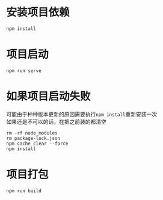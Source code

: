 # 安装项目依赖
```npm install```

# 项目启动
```npm run serve```

# 如果项目启动失败

可能由于种种版本更新的原因需要执行```npm install```重新安装一次  
如果还是不可以的话，在把之前装的都清空
```
rm -rf node_modules
rm package-lock.json
npm cache clear --force
npm install
```
    
# 项目打包
```npm run build```
